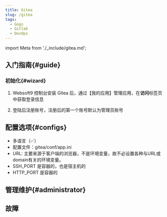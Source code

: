 ```yaml
---
title: Gitea
slug: /gitea
tags:
  - Gogs
  - Gitlab
  - DevOps
---
```


import Meta from './_include/gitea.md';

<Meta name="meta" />

## 入门指南{#guide}

### 初始化{#wizard}

1. Websoft9 控制台安装 Gitea 后，通过【我的应用】管理应用，在**访问**标签页中获取登录信息 

2. 登陆后注册账号，注册后的第一个账号默认为管理员账号

## 配置选项{#configs}

- 多语言（✅）
- 配置文件：gitea/conf/app.ini
- URL: 主要来源于客户端的浏览器，不是环境变量，故不必设置各种与URL或domain有关的环境变量。
- SSH_PORT 是容器的，也是宿主机的
- HTTP_PORT 是容器的

## 管理维护{#administrator}


## 故障